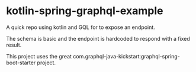 # kotlin-spring-graphql-example
A quick repo using kotlin and GQL for to expose an endpoint.

The schema is basic and the endpoint is hardcoded to respond with a fixed
result.

This project uses the great com.graphql-java-kickstart:graphql-spring-boot-starter project. 


